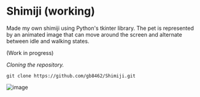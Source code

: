 # Shimiji (working)
Made my own shimiji using Python's tkinter library. The pet is represented by an animated image that can move around the screen and alternate between idle and walking states.

(Work in progress)

_Cloning the repository._

```ins
git clone https://github.com/gb8462/Shimiji.git
```
![image](https://github.com/user-attachments/assets/9640c595-0369-42c4-a9a6-bea3a966fcd9)
